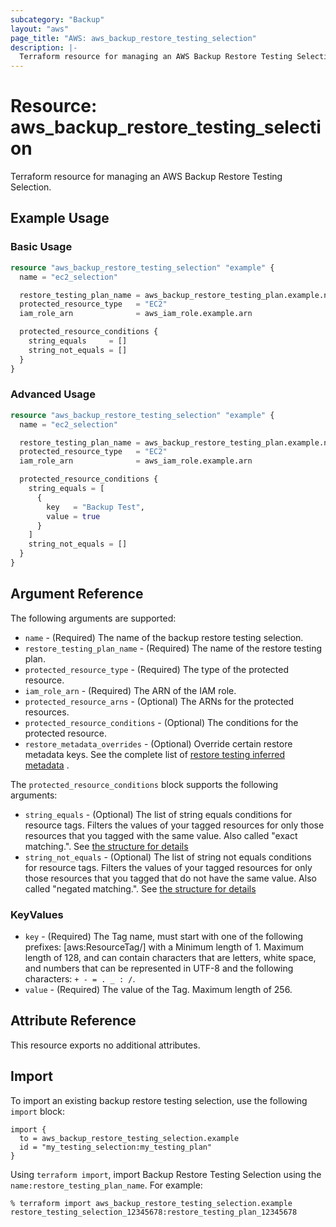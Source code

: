 ```yaml
---
subcategory: "Backup"
layout: "aws"
page_title: "AWS: aws_backup_restore_testing_selection"
description: |-
  Terraform resource for managing an AWS Backup Restore Testing Selection.
---
```


# Resource: aws_backup_restore_testing_selection

Terraform resource for managing an AWS Backup Restore Testing Selection.

## Example Usage

### Basic Usage

```terraform
resource "aws_backup_restore_testing_selection" "example" {
  name = "ec2_selection"

  restore_testing_plan_name = aws_backup_restore_testing_plan.example.name
  protected_resource_type   = "EC2"
  iam_role_arn              = aws_iam_role.example.arn

  protected_resource_conditions {
    string_equals     = []
    string_not_equals = []
  }
}
```

### Advanced Usage

```terraform
resource "aws_backup_restore_testing_selection" "example" {
  name = "ec2_selection"

  restore_testing_plan_name = aws_backup_restore_testing_plan.example.name
  protected_resource_type   = "EC2"
  iam_role_arn              = aws_iam_role.example.arn

  protected_resource_conditions {
    string_equals = [
      {
        key   = "Backup Test",
        value = true
      }
    ]
    string_not_equals = []
  }
}
```

## Argument Reference

The following arguments are supported:

* `name` - (Required) The name of the backup restore testing selection.
* `restore_testing_plan_name` - (Required) The name of the restore testing plan.
* `protected_resource_type` - (Required) The type of the protected resource.
* `iam_role_arn` - (Required) The ARN of the IAM role.
* `protected_resource_arns` - (Optional) The ARNs for the protected resources.
* `protected_resource_conditions` - (Optional) The conditions for the protected resource.
* `restore_metadata_overrides` - (Optional) Override certain restore metadata keys. See the complete list of [restore testing inferred metadata](https://docs.aws.amazon.com/aws-backup/latest/devguide/restore-testing-inferred-metadata.html) .

The `protected_resource_conditions` block supports the following arguments:

* `string_equals` - (Optional) The list of string equals conditions for resource tags. Filters the values of your tagged resources for only those resources that you tagged with the same value. Also called "exact matching.". See [the structure for details](#keyvalues)
* `string_not_equals` - (Optional) The list of string not equals conditions for resource tags. Filters the values of your tagged resources for only those resources that you tagged that do not have the same value. Also called "negated matching.". See [the structure for details](#keyvalues)

### KeyValues

* `key` - (Required) The Tag name, must start with one of the following prefixes: [aws:ResourceTag/] with a Minimum length of 1. Maximum length of 128, and can contain characters that are letters, white space, and numbers that can be represented in UTF-8 and the following characters: `+ - = . _ : /`.
* `value` - (Required) The value of the Tag. Maximum length of 256.

## Attribute Reference

This resource exports no additional attributes.

## Import

To import an existing backup restore testing selection, use the following `import` block:

```
import {
  to = aws_backup_restore_testing_selection.example
  id = "my_testing_selection:my_testing_plan"
}
```

Using `terraform import`, import Backup Restore Testing Selection using the `name:restore_testing_plan_name`. For example:

```console
% terraform import aws_backup_restore_testing_selection.example restore_testing_selection_12345678:restore_testing_plan_12345678
```
